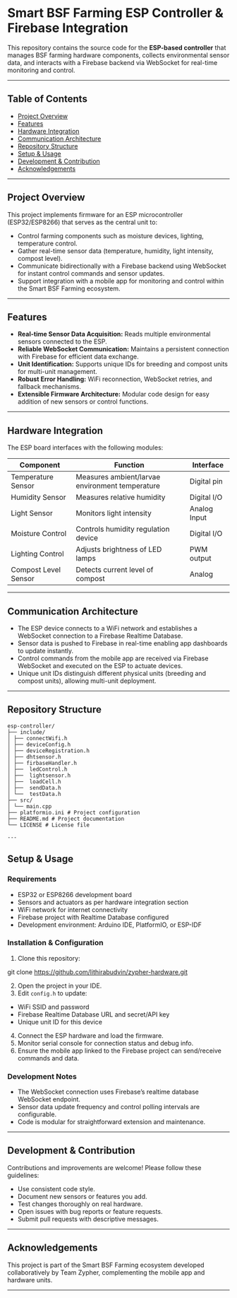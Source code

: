 # Smart BSF Farming ESP Controller & Firebase Integration

This repository contains the source code for the **ESP-based controller** that manages BSF farming hardware components, collects environmental sensor data, and interacts with a Firebase backend via WebSocket for real-time monitoring and control.

---

## Table of Contents

- [Project Overview](#project-overview)
- [Features](#features)
- [Hardware Integration](#hardware-integration)
- [Communication Architecture](#communication-architecture)
- [Repository Structure](#repository-structure)
- [Setup & Usage](#setup--usage)
- [Development & Contribution](#development--contribution)
- [Acknowledgements](#acknowledgements)

---

## Project Overview

This project implements firmware for an ESP microcontroller (ESP32/ESP8266) that serves as the central unit to:

- Control farming components such as moisture devices, lighting, temperature control.
- Gather real-time sensor data (temperature, humidity, light intensity, compost level).
- Communicate bidirectionally with a Firebase backend using WebSocket for instant control commands and sensor updates.
- Support integration with a mobile app for monitoring and control within the Smart BSF Farming ecosystem.

---

## Features

- **Real-time Sensor Data Acquisition:** Reads multiple environmental sensors connected to the ESP.
- **Reliable WebSocket Communication:** Maintains a persistent connection with Firebase for efficient data exchange.
- **Unit Identification:** Supports unique IDs for breeding and compost units for multi-unit management.
- **Robust Error Handling:** WiFi reconnection, WebSocket retries, and fallback mechanisms.
- **Extensible Firmware Architecture:** Modular code design for easy addition of new sensors or control functions.

---

## Hardware Integration

The ESP board interfaces with the following modules:

| Component           | Function                                   | Interface         |
|---------------------|--------------------------------------------|-------------------|
| Temperature Sensor   | Measures ambient/larvae environment temperature | Digital pin |
| Humidity Sensor      | Measures relative humidity                 | Digital I/O       |
| Light Sensor        | Monitors light intensity                    | Analog Input      |
| Moisture Control    | Controls humidity regulation device         | Digital I/O       |
| Lighting Control     | Adjusts brightness of LED lamps            | PWM output        |
| Compost Level Sensor | Detects current level of compost           | Analog            |


---

## Communication Architecture

- The ESP device connects to a WiFi network and establishes a WebSocket connection to a Firebase Realtime Database.
- Sensor data is pushed to Firebase in real-time enabling app dashboards to update instantly.
- Control commands from the mobile app are received via Firebase WebSocket and executed on the ESP to actuate devices.
- Unique unit IDs distinguish different physical units (breeding and compost units), allowing multi-unit deployment.

---

## Repository Structure
```
esp-controller/
├── include/
│ ├── connectWifi.h 
│ ├── deviceConfig.h 
│ ├── deviceRegistration.h 
│ ├── dhtsensor.h 
│ ├── firbaseHandler.h 
│ ├──  ledControl.h
│ ├──  lightsensor.h
│ ├──  loadCell.h
│ ├──  sendData.h
│ └──  testData.h
├── src/
│ └── main.cpp
├── platformio.ini # Project configuration
├── README.md # Project documentation
└── LICENSE # License file

---
```
## Setup & Usage

### Requirements

- ESP32 or ESP8266 development board
- Sensors and actuators as per hardware integration section
- WiFi network for internet connectivity
- Firebase project with Realtime Database configured
- Development environment: Arduino IDE, PlatformIO, or ESP-IDF

### Installation & Configuration

1. Clone this repository:
   
git clone https://github.com/lithirabudvin/zypher-hardware.git

2. Open the project in your IDE.
3. Edit `config.h` to update:
 - WiFi SSID and password
 - Firebase Realtime Database URL and secret/API key
 - Unique unit ID for this device
4. Connect the ESP hardware and load the firmware.
5. Monitor serial console for connection status and debug info.
6. Ensure the mobile app linked to the Firebase project can send/receive commands and data.

### Development Notes

- The WebSocket connection uses Firebase’s realtime database WebSocket endpoint.
- Sensor data update frequency and control polling intervals are configurable.
- Code is modular for straightforward extension and maintenance.

---

## Development & Contribution

Contributions and improvements are welcome! Please follow these guidelines:

- Use consistent code style.
- Document new sensors or features you add.
- Test changes thoroughly on real hardware.
- Open issues with bug reports or feature requests.
- Submit pull requests with descriptive messages.

---

## Acknowledgements

This project is part of the Smart BSF Farming ecosystem developed collaboratively by Team Zypher, complementing the mobile app and hardware units.

---


